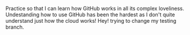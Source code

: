 Practice so that I can learn how GitHub works in all its complex loveliness. 
Undestanding how to use GitHub has been the hardest as I don't quite understand just how the cloud works!
Hey! trying to change my testing branch.
